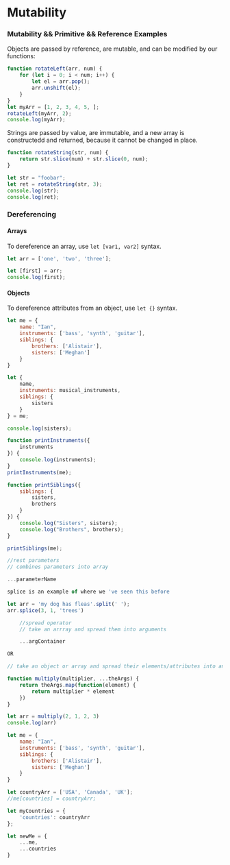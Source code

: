 # Mutability

### 

### Mutability && Primitive && Reference Examples

Objects are passed by reference, are mutable, and can be modified by our functions:

```javascript
function rotateLeft(arr, num) {
    for (let i = 0; i < num; i++) {
        let el = arr.pop();
        arr.unshift(el);
    }
}
let myArr = [1, 2, 3, 4, 5, ];
rotateLeft(myArr, 2);
console.log(myArr);
```

Strings are passed by value, are immutable, and a new array is constructedd and returned, because it cannot be changed in place.

```javascript
function rotateString(str, num) {
    return str.slice(num) + str.slice(0, num);
}

let str = "foobar";
let ret = rotateString(str, 3);
console.log(str);
console.log(ret);
```

### Dereferencing

#### Arrays

To dereference an array, use `let [var1, var2]` syntax.

```javascript
let arr = ['one', 'two', 'three'];

let [first] = arr;
console.log(first);
```

#### Objects

To dereference attributes from an object, use `let {}` syntax.

```javascript
let me = {
    name: "Ian",
    instruments: ['bass', 'synth', 'guitar'],
    siblings: {
        brothers: ['Alistair'],
        sisters: ['Meghan']
    }
}

let {
    name,
    instruments: musical_instruments,
    siblings: {
        sisters
    }
} = me;

console.log(sisters);
```

```javascript
function printInstruments({
    instruments
}) {
    console.log(instruments);
}
printInstruments(me);

function printSiblings({
    siblings: {
        sisters,
        brothers
    }
}) {
    console.log("Sisters", sisters);
    console.log("Brothers", brothers);
}

printSiblings(me);

//rest parameters
// combines parameters into array

...parameterName

splice is an example of where we 've seen this before

let arr = 'my dog has fleas'.split(' ');
arr.splice(3, 1, 'trees')

    //spread operator
    // take an arrray and spread them into arguments

    ...argContainer

OR

// take an object or array and spread their elements/attributes into another object or array

function multiply(multiplier, ...theArgs) {
    return theArgs.map(function(element) {
        return multiplier * element
    })
}

let arr = multiply(2, 1, 2, 3)
console.log(arr)

let me = {
    name: "Ian",
    instruments: ['bass', 'synth', 'guitar'],
    siblings: {
        brothers: ['Alistair'],
        sisters: ['Meghan']
    }
}

let countryArr = ['USA', 'Canada', 'UK'];
//me[countries] = countryArr;

let myCountries = {
    'countries': countryArr
};

let newMe = {
    ...me,
    ...countries
}
```
